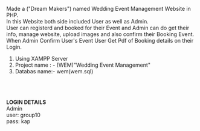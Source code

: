 Made a ("Dream Makers") named Wedding Event Management Website in PHP. <br/>
In this Website both side included User as well as Admin. <br/>
User can registerd and booked for their Event and Admin can do get their info, manage website, upload images and also confirm their Booking Event. <br/>
When Admin Confirm User's Event User Get Pdf of Booking details on their Login. <br/>

1. Using XAMPP Server  <br/>
2. Project name : - (WEM)"Wedding Event Management" <br/>
3. Databas name:- wem(wem.sql)<br/>


<br/><br/><br/>
**LOGIN DETAILS** <br/>
Admin<br/>
user: group10<br/>
pass: kap<br/>

<br/><br/>
